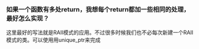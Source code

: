 ### 如果一个函数有多处return，我想每个return都加一些相同的处理，最好怎么实现？

这里最好的写法就是RAII模式的应用。不过很多时候我们也不必每次新建一个RAII模式的类。可以使用用unique_ptr来完成